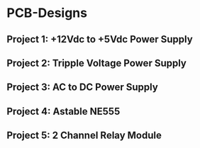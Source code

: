 # PCB-Designs
## Project 1: +12Vdc to +5Vdc Power Supply
## Project 2: Tripple Voltage Power Supply
## Project 3: AC to DC Power Supply
## Project 4: Astable NE555
## Project 5: 2 Channel Relay Module
